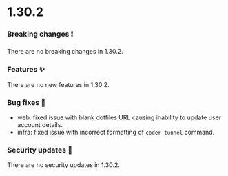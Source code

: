 # 1.30.2

### Breaking changes ❗

There are no breaking changes in 1.30.2.

### Features ✨

There are no new features in 1.30.2.

### Bug fixes 🐛

- web: fixed issue with blank dotfiles URL causing inability to update user
  account details.
- infra: fixed issue with incorrect formatting of `coder tunnel` command.

### Security updates 🔐

There are no security updates in 1.30.2.
